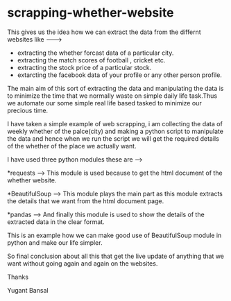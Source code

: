 # scrapping-whether-website

This gives us the idea how we can extract the data from the differnt websites like --->
  * extracting the whether forcast data of a particular city.
  * extracting the match scores of football , cricket etc.
  * extracting the stock price of a particular stock.
  * extarcting the facebook data of your profile or any other person profile.

The main aim of this sort of extracting the data and manipulating the data is to minimize the time that we normally waste on simple daily 
life task.Thus we automate our some simple real life based tasked to minimize our precious time.

I have taken a simple example of web scrapping, i am collecting the data of weekly whether of the palce(city) and making a python script
to manipulate the data and hence when we run the script we will get the required details of the whether of the place we actually want.

I have used three python modules these are -->

  *requests --> This module is used because to get the html document of the whether website.
  
  *BeautifulSoup --> This module plays the main part as this module extracts the details that we want from the html document page.
  
  *pandas --> And finally this module is used to show the details of the extracted data in the clear format.
  
This is an example how we can make good use of BeautifulSoup module in python and make our life simpler.

So final conclusion about all this that get the live update of anything that we want without going again and again on the websites.

Thanks

Yugant Bansal
